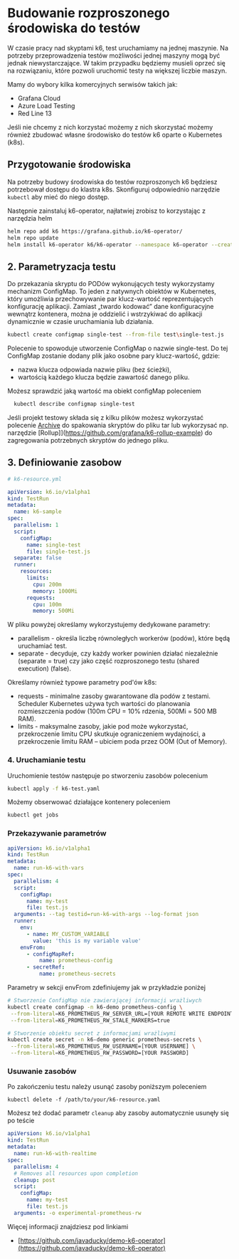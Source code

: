 # Budowanie rozproszonego środowiska do testów
W czasie pracy nad skyptami k6, test uruchamiamy na jednej maszynie. Na potrzeby przeprowadzenia testów możliwości jednej maszyny mogą być jednak niewystarczające. W takim przypadku będziemy musieli oprzeć się na rozwiązaniu, które pozwoli uruchomić testy na większej liczbie maszyn. 

Mamy do wybory kilka komercyjnych serwisów takich jak:
* Grafana Cloud
* Azure Load Testing
* Red Line 13

Jeśli nie chcemy z nich korzystać możemy z nich skorzystać możemy również zbudować własne środowisko do testów k6 oparte o Kubernetes (k8s).

## Przygotowanie środowiska

Na potrzeby budowy środowiska do testów rozproszonych k6 będziesz potrzebował dostępu do klastra k8s. Skonfiguruj odpowiednio narzędzie `kubectl` aby mieć do niego dostęp.

Następnie zainstaluj k6-operator, najłatwiej zrobisz to korzystając z narzędzia helm

```bash
helm repo add k6 https://grafana.github.io/k6-operator/
helm repo update
helm install k6-operator k6/k6-operator --namespace k6-operator --create-namespace
```
## 2. Parametryzacja testu
Do przekazania skryptu do PODów wykonujących testy wykorzystamy mechanizm ConfigMap. To jeden z natywnych obiektów w Kubernetes, który umożliwia przechowywanie par klucz-wartość reprezentujących konfigurację aplikacji. Zamiast „twardo kodować” dane konfiguracyjne wewnątrz kontenera, można je oddzielić i wstrzykiwać do aplikacji dynamicznie w czasie uruchamiania lub działania.

```bash
kubectl create configmap single-test --from-file test\single-test.js
```
Polecenie to spowoduje utworzenie ConfigMap o nazwie single-test. Do tej ConfigMap zostanie dodany plik jako osobne pary klucz-wartość, gdzie:
* nazwa klucza odpowiada nazwie pliku (bez ścieżki),
* wartością każdego klucza będzie zawartość danego pliku.

Możesz sprawdzić jaką wartość ma obiekt configMap poleceniem
```bash
  kubectl describe configmap single-test
```

Jeśli projekt testowy składa się z kilku plików możesz wykorzystać polecenie [Archive](https://grafana.com/docs/k6/latest/reference/archive/) do spakowania skryptów do pliku tar lub wykorzysać np. narzędzie [Rollup]](https://github.com/grafana/k6-rollup-example) do zagregowania potrzebnych skryptów do jednego pliku.

## 3. Definiowanie zasobow 

```yaml
# k6-resource.yml

apiVersion: k6.io/v1alpha1
kind: TestRun
metadata:
  name: k6-sample
spec:
  parallelism: 1
  script:
    configMap:
      name: single-test
      file: single-test.js
  separate: false
  runner:
    resources:
      limits:
        cpu: 200m
        memory: 1000Mi
      requests:
        cpu: 100m
        memory: 500Mi
```
W pliku powyżej określamy wykorzystujemy dedykowane parametry:
* parallelism - określa liczbę równoległych workerów (podów), które będą uruchamiać test.
* separate - decyduje, czy każdy worker powinien działać niezależnie (separate = true) czy jako część rozproszonego testu (shared execution) (false).

Określamy również typowe parametry pod'ów k8s:
* requests - minimalne zasoby gwarantowane dla podów z testami. Scheduler Kubernetes używa tych wartości do planowania rozmieszczenia podów (100m CPU = 10% rdzenia, 500Mi = 500 MB RAM).
* limits - maksymalne zasoby, jakie pod może wykorzystać, przekroczenie limitu CPU skutkuje ograniczeniem wydajności, a przekroczenie limitu RAM – ubiciem poda przez OOM (Out of Memory).

### 4. Uruchamianie testu

Uruchomienie testów następuje po stworzeniu zasobów polecenium

```bash
kubectl apply -f k6-test.yaml
```

Możemy obserwować działające kontenery poleceniem 
```bash
kubectl get jobs
```
### Przekazywanie parametrów

```yaml
apiVersion: k6.io/v1alpha1
kind: TestRun
metadata:
  name: run-k6-with-vars
spec:
  parallelism: 4
  script:
    configMap:
      name: my-test
      file: test.js
  arguments: --tag testid=run-k6-with-args --log-format json
  runner:
    env:
      - name: MY_CUSTOM_VARIABLE
        value: 'this is my variable value'
    envFrom:
      - configMapRef:
          name: prometheus-config
      - secretRef:
          name: prometheus-secrets
```

Parametry w sekcji envFrom zdefiniujemy jak w przykładzie poniżej

```bash
# Stworzenie ConfigMap nie zawierającej informacji wrażliwych
kubectl create configmap -n k6-demo prometheus-config \
 --from-literal=K6_PROMETHEUS_RW_SERVER_URL=[YOUR REMOTE WRITE ENDPOINT] \
 --from-literal=K6_PROMETHEUS_RW_STALE_MARKERS=true

# Stworzenie obiektu secret z informacjami wrażliwymi
kubectl create secret -n k6-demo generic prometheus-secrets \
 --from-literal=K6_PROMETHEUS_RW_USERNAME=[YOUR USERNAME] \
 --from-literal=K6_PROMETHEUS_RW_PASSWORD=[YOUR PASSWORD] 
```

### Usuwanie zasobów
Po zakończeniu testu należy usunąć zasoby poniższym poleceniem

```
kubectl delete -f /path/to/your/k6-resource.yaml
```

Możesz też dodać parametr `cleanup` aby zasoby automatycznie usunęły się po teście

```yaml
apiVersion: k6.io/v1alpha1
kind: TestRun
metadata:
  name: run-k6-with-realtime
spec:
  parallelism: 4
  # Removes all resources upon completion
  cleanup: post
  script:
    configMap:
      name: my-test
      file: test.js
  arguments: -o experimental-prometheus-rw
```

Więcej informacji znajdziesz pod linkiami
* [https://github.com/javaducky/demo-k6-operator](https://github.com/javaducky/demo-k6-operator)